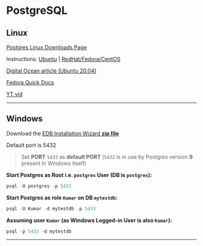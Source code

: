 # PostgreSQL <img src='https://cdn-icons-png.flaticon.com/512/5968/5968342.png' width="17">

## Linux <img src='https://cdn-icons-png.flaticon.com/512/6124/6124995.png' width="17">

[Postgres Linux Downloads Page](https://www.postgresql.org/download/linux)

Instructions: [Ubuntu](https://www.postgresql.org/download/linux/ubuntu/) | [RedHat/Fedora/CentOS](https://www.postgresql.org/download/linux/redhat/)

[Digital Ocean article (Ubuntu 20.04)](https://www.digitalocean.com/community/tutorials/how-to-install-and-use-postgresql-on-ubuntu-20-04)

[Fedora Quick Docs](https://docs.fedoraproject.org/en-US/quick-docs/postgresql/)

[YT vid](https://www.youtube.com/watch?v=Nt1BjoULGWg)

---

## Windows <img src='https://seeklogo.com/images/W/windows-11-icon-logo-6C39629E45-seeklogo.com.png' width="17">

Download the [EDB Installation Wizard **zip file**](https://www.enterprisedb.com/downloads/postgres-postgresql-downloads)

Default port is 5432

> Set **PORT** `5433` as **default PORT** (`5432` is in use by Postgres version **9** present in Windows itself)

**Start Postgres as Root i.e. `postgres` User (DB is `postgres`):**

```PowerShell
psql -U postgres -p 5433
```

**Start Postgres as role `Kumar` on DB `mytestdb`:**

```PowerShell
psql -U Kumar -d mytestdb -p 5433
```

**Assuming user `Kumar` (as Windows Logged-in User is also `Kumar`):**

```PowerShell
psql -p 5433 -d mytestdb
```

---
